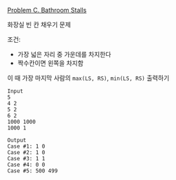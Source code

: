 [Problem C. Bathroom Stalls](https://code.google.com/codejam/contest/3264486/dashboard#s=p2)

화장실 빈 칸 채우기 문제<br>

조건:
- 가장 넓은 자리 중 가운데를 차지한다
- 짝수칸이면 왼쪽을 차지함

이 때 가장 마지막 사람의 `max(LS, RS)`, `min(LS, RS)` 출력하기


```
Input
5
4 2
5 2
6 2
1000 1000
1000 1

Output 
Case #1: 1 0
Case #2: 1 0
Case #3: 1 1
Case #4: 0 0
Case #5: 500 499
```
